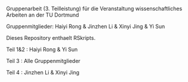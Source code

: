 Gruppenarbeit (3. Teilleistung) für die Veranstaltung wissenschaftliches Arbeiten an der TU Dortmund

Gruppenmitglieder: Haiyi Rong & Jinzhen Li & Xinyi Jing & Yi Sun

Dieses Repository enthaelt RSkripts.

Teil 1&2 : Haiyi Rong & Yi Sun

Teil 3 : Alle Gruppenmitglieder

Teil 4 : Jinzhen Li & Xinyi Jing


